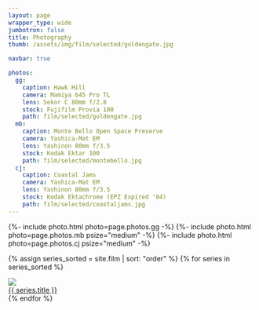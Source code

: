 ```yaml
---
layout: page
wrapper_type: wide
jumbotron: false
title: Photography
thumb: /assets/img/film/selected/goldengate.jpg

navbar: true

photos:
  gg:
    caption: Hawk Hill
    camera: Mamiya 645 Pro TL
    lens: Sekor C 80mm f/2.8
    stock: Fujifilm Provia 100
    path: film/selected/goldengate.jpg
  mb:
    caption: Monte Bello Open Space Preserve
    camera: Yashica-Mat EM
    lens: Yashinon 80mm f/3.5
    stock: Kodak Ektar 100
    path: film/selected/montebello.jpg
  cj:
    caption: Coastal Jams
    camera: Yashica-Mat EM
    lens: Yashinon 80mm f/3.5
    stock: Kodak Ektachrome (EPZ Expired '84)
    path: film/selected/coastaljams.jpg
---
```


<!-- selected photos -->
<div class="gallery">

{%- include photo.html photo=page.photos.gg -%}
{%- include photo.html photo=page.photos.mb psize="medium" -%}
{%- include photo.html photo=page.photos.cj psize="medium" -%}

{% assign series_sorted = site.film | sort: "order" %}
{% for series in series_sorted %}
  <div class="img-box gallery-piece small">
    <a href="{{ series.url }}">
      <img src="/assets/img/film/{{ series.key }}/{{ series.key_photo }}_tn.jpg"/>
      <div class="caption">
        {{ series.title }}
      </div>
    </a>
  </div>
{% endfor %}
</div>